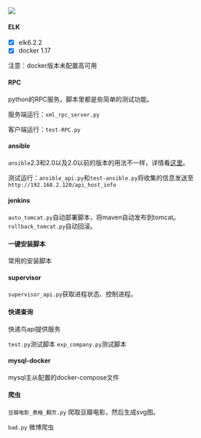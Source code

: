 ![](https://img.shields.io/badge/language-python2.7-orange.svg)


#### ELK
- [x] elk6.2.2
- [x] docker 1.17

注意：docker版本未配置高可用

#### RPC
python的RPC服务。脚本里都是些简单的测试功能。

服务端运行：`xml_rpc_server.py`

客户端运行：`test-RPC.py`

#### ansible
`ansible`2.3和2.0以及2.0以前的版本的用法不一样，详情看[这里](http://zenganiu.xyz/2018/02/27/ansible%E7%9A%84api%E5%A4%A7%E5%9D%91%E8%A7%A3%E6%9E%90/)。

测试运行：`ansible_api.py`和`test-ansible.py`将收集的信息发送至`http://192.168.2.120/api_host_info`

#### jenkins
`auto_tomcat.py`自动部署脚本，将maven自动发布到tomcat。
`rollback_tomcat.py`自动回滚。

#### 一键安装脚本
常用的安装脚本


#### supervisor
`supervisor_api.py`获取进程状态、控制进程。

#### 快递查询
快递鸟api提供服务

`test.py`测试脚本
`exp_company.py`测试脚本

#### mysql-docker
mysql主从配置的docker-compose文件

#### 爬虫
`豆瓣电影_表格_翻页.py` 爬取豆瓣电影，然后生成svg图。

`bad.py` 微博爬虫

